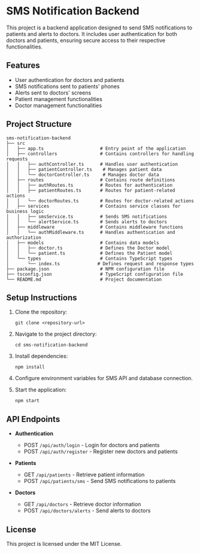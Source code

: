 # SMS Notification Backend

This project is a backend application designed to send SMS notifications to patients and alerts to doctors. It includes user authentication for both doctors and patients, ensuring secure access to their respective functionalities.

## Features

- User authentication for doctors and patients
- SMS notifications sent to patients' phones
- Alerts sent to doctors' screens
- Patient management functionalities
- Doctor management functionalities

## Project Structure

```
sms-notification-backend
├── src
│   ├── app.ts                     # Entry point of the application
│   ├── controllers                # Contains controllers for handling requests
│   │   ├── authController.ts      # Handles user authentication
│   │   ├── patientController.ts    # Manages patient data
│   │   └── doctorController.ts     # Manages doctor data
│   ├── routes                     # Contains route definitions
│   │   ├── authRoutes.ts          # Routes for authentication
│   │   ├── patientRoutes.ts       # Routes for patient-related actions
│   │   └── doctorRoutes.ts        # Routes for doctor-related actions
│   ├── services                   # Contains service classes for business logic
│   │   ├── smsService.ts          # Sends SMS notifications
│   │   └── alertService.ts        # Sends alerts to doctors
│   ├── middleware                 # Contains middleware functions
│   │   └── authMiddleware.ts      # Handles authentication and authorization
│   ├── models                     # Contains data models
│   │   ├── doctor.ts              # Defines the Doctor model
│   │   └── patient.ts             # Defines the Patient model
│   └── types                      # Contains TypeScript types
│       └── index.ts              # Defines request and response types
├── package.json                   # NPM configuration file
├── tsconfig.json                  # TypeScript configuration file
└── README.md                      # Project documentation
```

## Setup Instructions

1. Clone the repository:
   ```
   git clone <repository-url>
   ```

2. Navigate to the project directory:
   ```
   cd sms-notification-backend
   ```

3. Install dependencies:
   ```
   npm install
   ```

4. Configure environment variables for SMS API and database connection.

5. Start the application:
   ```
   npm start
   ```

## API Endpoints

- **Authentication**
  - POST `/api/auth/login` - Login for doctors and patients
  - POST `/api/auth/register` - Register new doctors and patients

- **Patients**
  - GET `/api/patients` - Retrieve patient information
  - POST `/api/patients/sms` - Send SMS notifications to patients

- **Doctors**
  - GET `/api/doctors` - Retrieve doctor information
  - POST `/api/doctors/alerts` - Send alerts to doctors

## License

This project is licensed under the MIT License.
